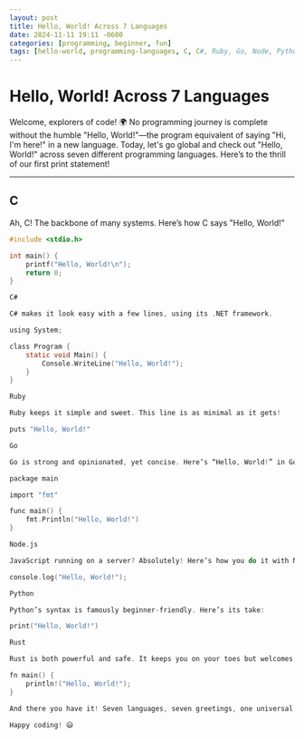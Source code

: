 ```yaml
---
layout: post
title: Hello, World! Across 7 Languages
date: 2024-11-11 19:11 -0600
categories: [programming, beginner, fun]
tags: [hello-world, programming-languages, C, C#, Ruby, Go, Node, Python, Rust]
---
```


# Hello, World! Across 7 Languages

Welcome, explorers of code! 🌍 No programming journey is complete without the humble "Hello, World!"—the program equivalent of saying "Hi, I'm here!" in a new language. Today, let's go global and check out "Hello, World!" across seven different programming languages. Here’s to the thrill of our first print statement!

---

## C

Ah, C! The backbone of many systems. Here’s how C says "Hello, World!"

```c
#include <stdio.h>

int main() {
    printf("Hello, World!\n");
    return 0;
}

C#

C# makes it look easy with a few lines, using its .NET framework.

using System;

class Program {
    static void Main() {
        Console.WriteLine("Hello, World!");
    }
}

Ruby

Ruby keeps it simple and sweet. This line is as minimal as it gets!

puts "Hello, World!"

Go

Go is strong and opinionated, yet concise. Here’s “Hello, World!” in Go:

package main

import "fmt"

func main() {
    fmt.Println("Hello, World!")
}

Node.js

JavaScript running on a server? Absolutely! Here’s how you do it with Node.js:

console.log("Hello, World!");

Python

Python’s syntax is famously beginner-friendly. Here’s its take:

print("Hello, World!")

Rust

Rust is both powerful and safe. It keeps you on your toes but welcomes you warmly:

fn main() {
    println!("Hello, World!");
}

And there you have it! Seven languages, seven greetings, one universal message: “Hello, World!” Whatever language you choose, each first program reminds us of the wonder and creativity in programming. So, which one is your favorite “Hello, World!”?

Happy coding! 😃
